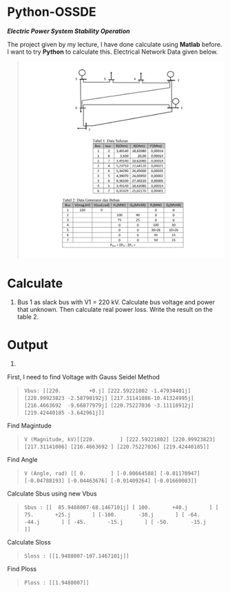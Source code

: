 # Python-OSSDE

***Electric Power System Stability Operation***

The project given by my lecture, I have done calculate using **Matlab** before. I want to try **Python** to calculate this. Electrical Network Data given below.

>![problem](./img/problem.jpg)

# Calculate
1. Bus 1 as slack bus with V1 = 220 kV. Calculate bus voltage and power that unknown. Then calculate real power loss. Write the result on the table 2.

# Output

1. 
First, I need to find Voltage with Gauss Seidel Method
>`Vbus: [[220.         +0.j] [222.59221802 -1.47934401j] [220.99923823 -2.58790192j] [217.31141086-10.41324995j] [216.4663692  -9.66877979j] [220.75227036 -3.11118912j] [219.42440185 -3.642961j]]`

Find Magintude
>`V (Magnitude, kV)[[220.        ]
 [222.59221802]
 [220.99923823]
 [217.31141086]
 [216.4663692 ]
 [220.75227036]
 [219.42440185]]`

Find Angle
>`V (Angle, rad)
 [[ 0.        ]
 [-0.00664588]
 [-0.01170947]
 [-0.04788193]
 [-0.04463676]
 [-0.01409264]
 [-0.01660083]]`

Calculate Sbus using new Vbus
>`Sbus :
 [[  85.9488007-68.1467101j]
 [ 100.       +40.j       ]
 [  75.       +25.j       ]
 [-100.       -30.j       ]
 [ -64.       -44.j       ]
 [ -45.       -15.j       ]
 [ -50.       -15.j       ]]`

Calculate Sloss
>`Sloss : [[1.9488007-107.1467101j]]`

Find Ploss
>`Ploss : [[1.9488007]]`
